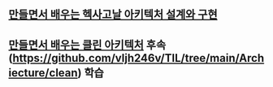 ## [만들면서 배우는 헥사고날 아키텍처 설계와 구현](https://www.yes24.com/Product/Goods/112927162)
## 
## [만들면서 배우는 클린 아키텍처](https://www.yes24.com/Product/Goods/105138479) 후속(https://github.com/vljh246v/TIL/tree/main/Archiecture/clean) 학습
## 